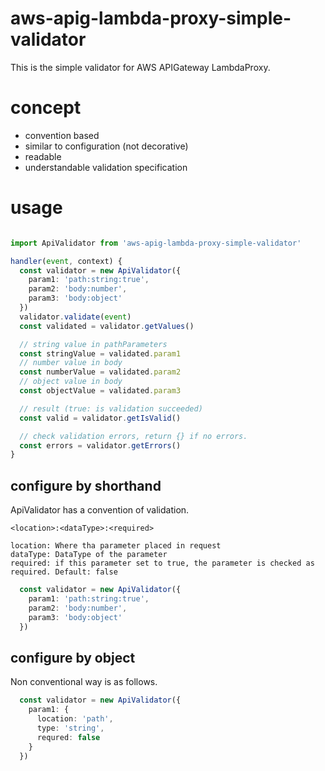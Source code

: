 # aws-apig-lambda-proxy-simple-validator

This is the simple validator for AWS APIGateway LambdaProxy.

# concept
- convention based
- similar to configuration (not decorative)
- readable
- understandable validation specification

# usage
```typescript

import ApiValidator from 'aws-apig-lambda-proxy-simple-validator'

handler(event, context) {
  const validator = new ApiValidator({
    param1: 'path:string:true',
    param2: 'body:number',
    param3: 'body:object'
  })
  validator.validate(event)
  const validated = validator.getValues()

  // string value in pathParameters
  const stringValue = validated.param1
  // number value in body
  const numberValue = validated.param2
  // object value in body
  const objectValue = validated.param3

  // result (true: is validation succeeded) 
  const valid = validator.getIsValid()

  // check validation errors, return {} if no errors. 
  const errors = validator.getErrors()
}

```
## configure by shorthand
ApiValidator has a convention of validation.

```text
<location>:<dataType>:<required>

location: Where tha parameter placed in request
dataType: DataType of the parameter
required: if this parameter set to true, the parameter is checked as required. Default: false
```

```typescript
  const validator = new ApiValidator({
    param1: 'path:string:true',
    param2: 'body:number',
    param3: 'body:object'
  })
```


## configure by object
Non conventional way is as follows.

```typescript
  const validator = new ApiValidator({
    param1: {
      location: 'path',
      type: 'string',
      requred: false
    }
  })
```
